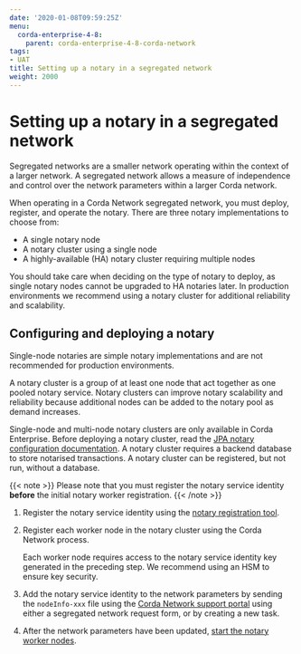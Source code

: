 ```yaml
---
date: '2020-01-08T09:59:25Z'
menu:
  corda-enterprise-4-8:
    parent: corda-enterprise-4-8-corda-network
tags:
- UAT
title: Setting up a notary in a segregated network
weight: 2000
---
```


# Setting up a notary in a segregated network

Segregated networks are a smaller network operating within the context of a larger network. A segregated network allows
a measure of independence and control over the network parameters within a larger Corda network.

When operating in a Corda Network segregated network, you must deploy, register, and operate the notary. There are three
notary implementations to choose from:

- A single notary node
- A notary cluster using a single node
- A highly-available (HA) notary cluster requiring multiple nodes

You should take care when deciding on the type of notary to deploy, as single notary nodes cannot be upgraded to HA notaries later.
In production environments we recommend using a notary cluster for additional reliability and scalability.

## Configuring and deploying a notary

Single-node notaries are simple notary implementations and are not recommended for production environments.

A notary cluster is a group of at least one node that act together as one pooled notary service. Notary clusters can improve
notary scalability and reliability because additional nodes can be added to the notary pool as demand increases.

Single-node and multi-node notary clusters are only available in Corda Enterprise. Before deploying a notary cluster,
read the [JPA notary configuration documentation](../notary/installing-jpa.md/). A notary cluster requires a backend database to store notarised
transactions. A notary cluster can be registered, but not run, without a database.

{{< note >}}
Please note that you must register the notary service identity **before** the initial notary worker registration.
{{< /note >}}

1. Register the notary service identity using the [notary registration tool](../notary/ha-notary-service-setup.html#ha-notary-registration-process).

2. Register each worker node in the notary cluster using the Corda Network process.

    Each worker node requires access to the notary service identity key generated in the preceding step. We recommend using
    an HSM to ensure key security.

3. Add the notary service identity to the network parameters by sending the `nodeInfo-xxx` file using the [Corda Network support portal](https://r3-cev.atlassian.net/servicedesk/customer/portal/7) using either a segregated network request form, or by creating a new task.

4. After the network parameters have been updated, [start the notary worker nodes](../node/deploy/starting-components.md#starting-a-corda-node).
